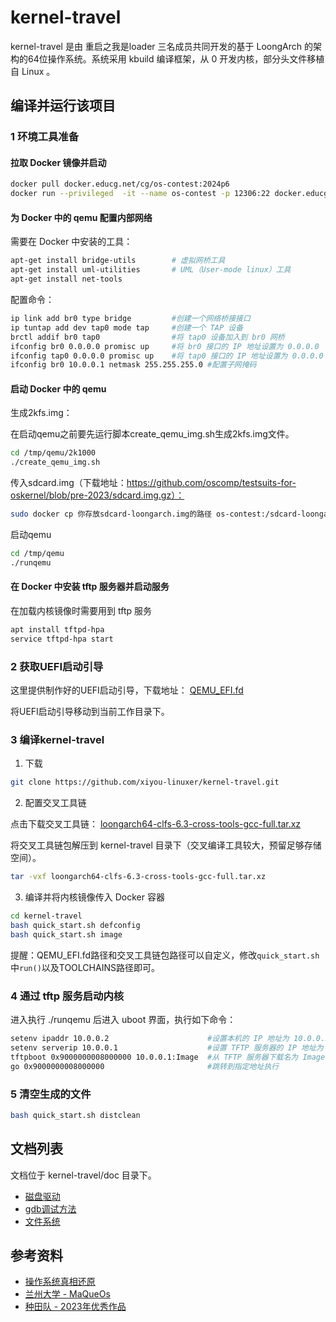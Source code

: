 # kernel-travel

kernel-travel 是由 重启之我是loader 三名成员共同开发的基于 LoongArch 的架构的64位操作系统。系统采用 kbuild 编译框架，从 0 开发内核，部分头文件移植自 Linux 。

## 编译并运行该项目

### 1 环境工具准备

#### 拉取 Docker 镜像并启动

```bash
docker pull docker.educg.net/cg/os-contest:2024p6
docker run --privileged  -it --name os-contest -p 12306:22 docker.educg.net/cg/os-contest:2024p6 /bin/bash
```

#### 为 Docker 中的 qemu 配置内部网络

需要在 Docker 中安装的工具：

```sh
apt-get install bridge-utils        # 虚拟网桥工具
apt-get install uml-utilities       # UML（User-mode linux）工具
apt-get install net-tools 
```

配置命令：

```bash
ip link add br0 type bridge         #创建一个网络桥接接口
ip tuntap add dev tap0 mode tap     #创建一个 TAP 设备
brctl addif br0 tap0                #将 tap0 设备加入到 br0 网桥
ifconfig br0 0.0.0.0 promisc up     #将 br0 接口的 IP 地址设置为 0.0.0.0
ifconfig tap0 0.0.0.0 promisc up    #将 tap0 接口的 IP 地址设置为 0.0.0.0
ifconfig br0 10.0.0.1 netmask 255.255.255.0 #配置子网掩码
```

#### 启动 Docker 中的 qemu

生成2kfs.img：

在启动qemu之前要先运行脚本create_qemu_img.sh生成2kfs.img文件。

```bash
cd /tmp/qemu/2k1000
./create_qemu_img.sh
```

传入sdcard.img（下载地址：https://github.com/oscomp/testsuits-for-oskernel/blob/pre-2023/sdcard.img.gz）：

```sh
sudo docker cp 你存放sdcard-loongarch.img的路径 os-contest:/sdcard-loongarch.img
```

启动qemu

```bash
cd /tmp/qemu
./runqemu
```

#### 在 Docker 中安装 tftp 服务器并启动服务

在加载内核镜像时需要用到 tftp 服务

```bash
apt install tftpd-hpa
service tftpd-hpa start
```

### 2 获取UEFI启动引导


这里提供制作好的UEFI启动引导，下载地址：
[QEMU_EFI.fd](https://github.com/Qiubomm-OS/toolchains/releases/download/v0.1/QEMU_EFI.fd)

将UEFI启动引导移动到当前工作目录下。

### 3 编译kernel-travel

1. 下载

```bash
git clone https://github.com/xiyou-linuxer/kernel-travel.git
```

2. 配置交叉工具链

点击下载交叉工具链：
[loongarch64-clfs-6.3-cross-tools-gcc-full.tar.xz](https://github.com/Qiubomm-OS/toolchains/releases/download/v0.1/loongarch64-clfs-6.3-cross-tools-gcc-full.tar.xz)

将交叉工具链包解压到 kernel-travel 目录下（交叉编译工具较大，预留足够存储空间）。

```bash
tar -vxf loongarch64-clfs-6.3-cross-tools-gcc-full.tar.xz
```

3. 编译并将内核镜像传入 Docker 容器

```bash
cd kernel-travel 
bash quick_start.sh defconfig
bash quick_start.sh image
```

提醒：QEMU_EFI.fd路径和交叉工具链包路径可以自定义，修改`quick_start.sh`中`run()`以及TOOLCHAINS路径即可。

### 4 通过 tftp 服务启动内核

进入执行 ./runqemu 后进入 uboot 界面，执行如下命令：

```bash
setenv ipaddr 10.0.0.2                      #设置本机的 IP 地址为 10.0.0.2
setenv serverip 10.0.0.1                    #设置 TFTP 服务器的 IP 地址为 10.0.0.1
tftpboot 0x9000000008000000 10.0.0.1:Image  #从 TFTP 服务器下载名为 Image 的文件，并将其加载到指定的内存地址处
go 0x9000000008000000                       #跳转到指定地址执行
```

### 5 清空生成的文件

```bash
bash quick_start.sh distclean
```

## 文档列表

文档位于 kernel-travel/doc 目录下。

* [磁盘驱动](./doc/磁盘驱动.md)
* [gdb调试方法](./doc/安装x86环境下支持调试loongarch体系结构的gdb.md)
* [文件系统](./doc/文件系统.md)
  
## 参考资料

* [操作系统真相还原](https://github.com/yifengyou/os-elephant)
* [兰州大学 - MaQueOs](https://gitee.com/dslab-lzu/maqueos)
* [种田队 - 2023年优秀作品](https://gitlab.eduxiji.net/202310006101080/zhongtianos)
